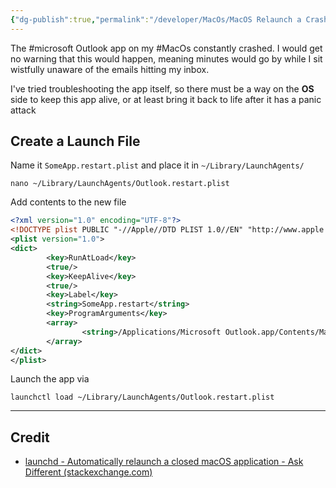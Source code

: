 ```yaml
---
{"dg-publish":true,"permalink":"/developer/MacOs/MacOS Relaunch a Crashing App/","dgPassFrontmatter":true}
---
```


The #microsoft Outlook app on my #MacOs constantly crashed. I would get no warning that this would happen, meaning minutes would go by while I sit wistfully unaware of the emails hitting my inbox.

I've tried troubleshooting the app itself, so there must be a way on the **OS** side to keep this app alive, or at least bring it back to life after it has a panic attack

## Create a Launch File

Name it `SomeApp.restart.plist` and place it in `~/Library/LaunchAgents/`

```shell
nano ~/Library/LaunchAgents/Outlook.restart.plist
```

Add contents to the new file
```xml
<?xml version="1.0" encoding="UTF-8"?>
<!DOCTYPE plist PUBLIC "-//Apple//DTD PLIST 1.0//EN" "http://www.apple.com/DTDs/PropertyList-1.0.dtd">
<plist version="1.0">
<dict>
        <key>RunAtLoad</key>  
        <true/>  
        <key>KeepAlive</key>
        <true/>
        <key>Label</key>
        <string>SomeApp.restart</string>
        <key>ProgramArguments</key>
        <array>
                <string>/Applications/Microsoft Outlook.app/Contents/MacOS/Microsoft Outlook</string>
        </array>
</dict>
</plist>
```

Launch the app via

```shell
launchctl load ~/Library/LaunchAgents/Outlook.restart.plist
```

---
## Credit
- [launchd - Automatically relaunch a closed macOS application - Ask Different (stackexchange.com)](https://apple.stackexchange.com/questions/837/automatically-relaunch-a-closed-macos-application)